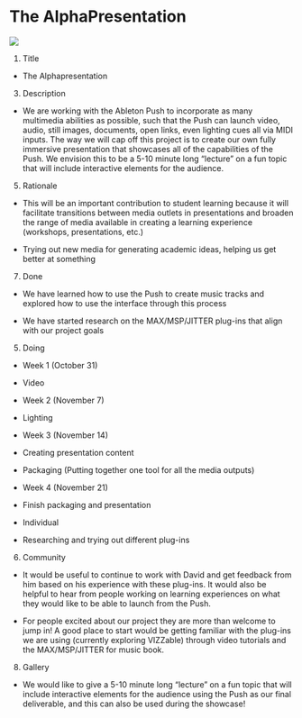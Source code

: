 

# The AlphaPresentation


![](https://lh6.googleusercontent.com/VV4g-J1vh8nwnAXmL_A1Oh5pi4KgeGKH2qkT_hJ0o73kqQnu805pdtL7JYo4-JUJBLZS_EdZGbq32wzNr1Q87CFRSkLE3BxrZO4VSGhSG4R_yQYBC1UV8PWKH-q3EoR1OZaEy_rS)



1.  Title
    

-   The Alphapresentation
    

3.  Description
    

-   We are working with the Ableton Push to incorporate as many multimedia abilities as possible, such that the Push can launch video, audio, still images, documents, open links, even lighting cues all via MIDI inputs. The way we will cap off this project is to create our own fully immersive presentation that showcases all of the capabilities of the Push. We envision this to be a 5-10 minute long “lecture” on a fun topic that will include interactive elements for the audience.
    

5.  Rationale
    

-   This will be an important contribution to student learning because it will facilitate transitions between media outlets in presentations and broaden the range of media available in creating a learning experience (workshops, presentations, etc.)
    
-   Trying out new media for generating academic ideas, helping us get better at something
    

7.  Done
    

-   We have learned how to use the Push to create music tracks and explored how to use the interface through this process
    
-   We have started research on the MAX/MSP/JITTER plug-ins that align with our project goals
    

  

5.  Doing
    

-   Week 1 (October 31)
    

-   Video
    

-   Week 2 (November 7)
    

-   Lighting
    

-   Week 3 (November 14)
    

-   Creating presentation content
    
-   Packaging (Putting together one tool for all the media outputs)
    

-   Week 4 (November 21)
    

-   Finish packaging and presentation
    

-   Individual
    

-   Researching and trying out different plug-ins
    

  

6.  Community
    

-   It would be useful to continue to work with David and get feedback from him based on his experience with these plug-ins. It would also be helpful to hear from people working on learning experiences on what they would like to be able to launch from the Push.
    
-   For people excited about our project they are more than welcome to jump in! A good place to start would be getting familiar with the plug-ins we are using (currently exploring VIZZable) through video tutorials and the MAX/MSP/JITTER for music book.
    

8.  Gallery
    

-   We would like to give a 5-10 minute long “lecture” on a fun topic that will include interactive elements for the audience using the Push as our final deliverable, and this can also be used during the showcase!
<!--stackedit_data:
eyJoaXN0b3J5IjpbMTg1NjAxMDE1NF19
-->